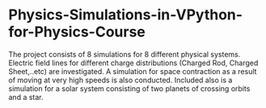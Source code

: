 # Physics-Simulations-in-VPython-for-Physics-Course
The project consists of 8 simulations for 8 different physical systems. Electric field lines for different charge distributions (Charged Rod, Charged Sheet,..etc) are investigated. A simulation for space contraction as a result of moving at very high speeds is also conducted. Included also is a simulation for a solar system consisting of two planets of crossing orbits and a star.
